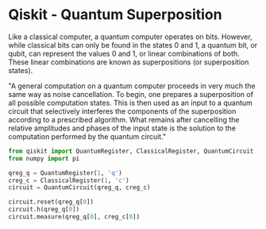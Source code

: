 # Qiskit - Quantum Superposition

Like a classical computer, a quantum computer operates on bits. However, while classical bits can only be found in the states 0 and 1, a quantum bit, or qubit, can represent the values 0 and 1, or linear combinations of both. These linear combinations are known as superpositions (or superposition states).

"A general computation on a quantum computer proceeds in very much the same way as noise cancellation. To begin, one prepares a superposition of all possible computation states. This is then used as an input to a quantum circuit that selectively interferes the components of the superposition according to a prescribed algorithm. What remains after cancelling the relative amplitudes and phases of the input state is the solution to the computation performed by the quantum circuit."

```python
from qiskit import QuantumRegister, ClassicalRegister, QuantumCircuit
from numpy import pi

qreg_q = QuantumRegister(1, 'q')
creg_c = ClassicalRegister(1, 'c')
circuit = QuantumCircuit(qreg_q, creg_c)

circuit.reset(qreg_q[0])
circuit.h(qreg_q[0])
circuit.measure(qreg_q[0], creg_c[0])
```
